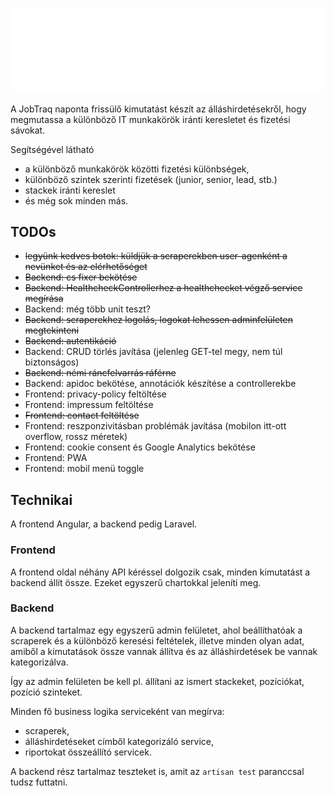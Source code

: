![JobTraq logo](angular-frontend/src/assets/logo_Light.svg)

A JobTraq naponta frissülő kimutatást készít az álláshirdetésekről, hogy megmutassa a különböző IT munkakörök iránti keresletet és fizetési sávokat.

Segítségével látható

- a különböző munkakörök közötti fizetési különbségek,
- különböző szintek szerinti fizetések (junior, senior, lead, stb.)
- stackek iránti kereslet
- és még sok minden más.

## TODOs

- ~~legyünk kedves botok: küldjük a scraperekben user-agenként a nevünket és az elérhetőséget~~
- ~~Backend: cs fixer bekötése~~
- ~~Backend: HealthcheckControllerhez a healthchecket végző service megírása~~
- Backend: még több unit teszt?
- ~~Backend: scraperekhez logolás, logokat lehessen adminfelületen megtekinteni~~
- ~~Backend: autentikáció~~
- Backend: CRUD törlés javítása (jelenleg GET-tel megy, nem túl biztonságos)
- ~~Backend: némi ráncfelvarrás ráférne~~
- Backend: apidoc bekötése, annotációk készítése a controllerekbe
- Frontend: privacy-policy feltöltése
- Frontend: impressum feltöltése
- ~~Frontend: contact feltöltése~~
- Frontend: reszponzivitásban problémák javítása (mobilon itt-ott overflow, rossz méretek)
- Frontend: cookie consent és Google Analytics bekötése
- Frontend: PWA
- Frontend: mobil menü toggle

## Technikai

A frontend Angular, a backend pedig Laravel.

### Frontend

A frontend oldal néhány API kéréssel dolgozik csak, minden kimutatást a backend állít össze. Ezeket egyszerű
chartokkal jeleníti meg.

### Backend

A backend tartalmaz egy egyszerű admin felületet, ahol beállíthatóak a scraperek és a különböző keresési feltételek,
illetve minden olyan adat, amiből a kimutatások össze vannak állítva és az álláshirdetések be vannak kategorizálva.

Így az admin felületen be kell pl. állítani az ismert stackeket, pozíciókat, pozíció szinteket.

Minden fő business logika serviceként van megírva:

- scraperek,
- álláshirdetéseket címből kategorizáló service,
- riportokat összeállító servicek.

A backend rész tartalmaz teszteket is, amit az `artisan test` paranccsal tudsz futtatni.
